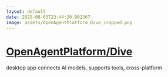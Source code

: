 ```yaml
---
layout: default
date: 2025-08-03T23:44:20.902367
image: assets/OpenAgentPlatform_Dive_cropped.png
---
```


# [OpenAgentPlatform/Dive](https://github.com/OpenAgentPlatform/Dive)

desktop app connects AI models, supports tools, cross-platform
